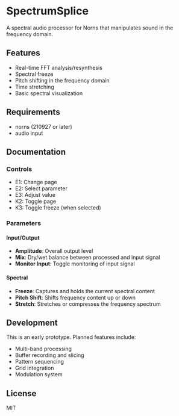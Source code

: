 # SpectrumSplice

A spectral audio processor for Norns that manipulates sound in the frequency domain.

## Features

- Real-time FFT analysis/resynthesis
- Spectral freeze
- Pitch shifting in the frequency domain
- Time stretching
- Basic spectral visualization

## Requirements

- norns (210927 or later)
- audio input

## Documentation

### Controls

- E1: Change page
- E2: Select parameter
- E3: Adjust value
- K2: Toggle page
- K3: Toggle freeze (when selected)

### Parameters

#### Input/Output
- **Amplitude**: Overall output level
- **Mix**: Dry/wet balance between processed and input signal
- **Monitor Input**: Toggle monitoring of input signal

#### Spectral
- **Freeze**: Captures and holds the current spectral content
- **Pitch Shift**: Shifts frequency content up or down
- **Stretch**: Stretches or compresses the frequency spectrum

## Development

This is an early prototype. Planned features include:
- Multi-band processing
- Buffer recording and slicing
- Pattern sequencing
- Grid integration
- Modulation system

## License

MIT
